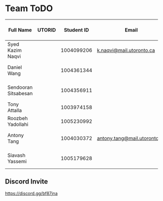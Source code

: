 # Team ToDO

| Full Name            | UTORID     | Student ID | Email                      | Best Way To Contact |
|----------------------|------------|------------|----------------------------|---------------------|
| Syed Kazim Naqvi     |            | 1004099206 | k.naqvi@mail.utoronto.ca   | +1 647 835 5825     |
| Daniel Wang          |            | 1004361344 |                            | +1 647 778 8572     |
| Sendooran Sitsabesan |            | 1004356911 |                            | +1 647 575 5624     |
| Tony Attalla         |            | 1003974158 |                            |                     |
| Roozbeh Yadollahi    |            | 1005230992 |                            |                     |
| Antony Tang          |            | 1004030372 |antony.tang@mail.utoronto.ca| +1 647 588 6294     |
| Siavash Yassemi      |            | 1005179628 |                            | +1 647 687 5868     |

## Discord Invite
https://discord.gg/bf87jna